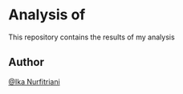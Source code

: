 # Analysis of 
This repository contains the results of my analysis

## Author
[@Ika Nurfitriani](http://github.com/ikanurfitriani)
